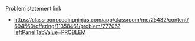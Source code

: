 Problem statement link

- https://classroom.codingninjas.com/app/classroom/me/25432/content/694560/offering/11358461/problem/27706?leftPanelTabValue=PROBLEM
